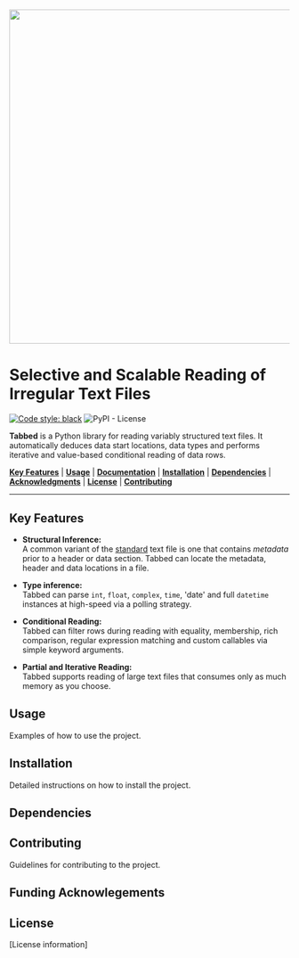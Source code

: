 <h1 align="center">
    <img src="https://github.com/mscaudill/tabbed/blob/master/docs/imgs/namedlogo.png" 
    style="width:600px;height:auto;"/>
</h1>


# Selective and Scalable Reading of Irregular Text Files


[![Code style: black](https://img.shields.io/badge/code%20style-black-000000.svg)](https://github.com/psf/black)
![PyPI - License](https://img.shields.io/pypi/l/openseize?color=teal)


**Tabbed** is a Python library for reading variably structured text files. It
automatically deduces data start locations, data types and performs iterative
and value-based conditional reading of data rows.

[**Key Features**](#key-features)
| [**Usage**](#usage)
| [**Documentation**](#documentation)
| [**Installation**](#installation)
| [**Dependencies**](#dependencies)
| [**Acknowledgments**](acknowledgements)
| [**License**](#license)
| [**Contributing**](#contributing)

-----------------

## Key Features

- **Structural Inference:**  
A common variant of the [standard]() text file is one that contains *metadata*
prior to a header or data section. Tabbed can locate the metadata, header and
data locations in a file.

- **Type inference:**  
Tabbed can parse `int`, `float`, `complex`, `time`, 'date' and full `datetime`
instances at high-speed via a polling strategy.

- **Conditional Reading:**  
Tabbed can filter rows during reading with equality, membership, rich
comparison, regular expression matching and custom callables via simple keyword
arguments.

- **Partial and Iterative Reading:**  
Tabbed supports reading of large text files that consumes only as much memory as
you choose.


## Usage

Examples of how to use the project.


## Installation

Detailed instructions on how to install the project.


## Dependencies


## Contributing

Guidelines for contributing to the project.


## Funding Acknowlegements


## License

[License information]


